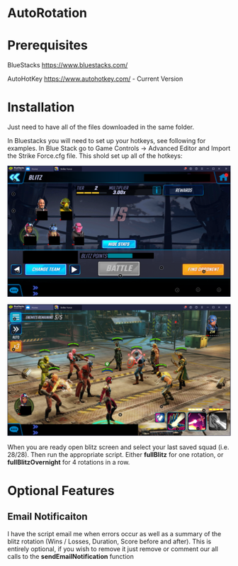 # AutoRotation

# Prerequisites

BlueStacks https://www.bluestacks.com/ 

AutoHotKey https://www.autohotkey.com/ - Current Version

# Installation

Just need to have all of the files downloaded in the same folder.

In Bluestacks you will need to set up your hotkeys, see following for examples.  In Blue Stack go to Game Controls -> Advanced Editor and Import the Strike Force.cfg file.  This shold set up all of the hotkeys:

![Hotkey Placement](images/hotkey1.PNG?raw=true "Hotkeys")

![Hotkey Placement](images/hotkey2.PNG?raw=true "Hotkeys")

When you are ready open blitz screen and select your last saved squad (i.e. 28/28).  Then run the appropriate script.  Either **fullBlitz** for one rotation, or  **fullBlitzOvernight** for 4 rotations in a row.

# Optional Features
## Email Notificaiton 
I have the script email me when errors occur as well as a summary of the blitz rotation (Wins / Losses, Duration, Score before and after).  This is entirely optional, if you wish to remove it just remove or comment our all calls to the **sendEmailNotification** function 
